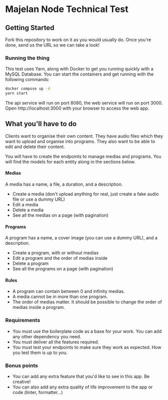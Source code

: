 # Majelan Node Technical Test

## Getting Started

Fork this repository to work on it as you would usually do. Once you're done, send us the URL so we can take a look!

### Running the thing

This test uses Yarn, along with Docker to get you running quickly with a MySQL Database. You can start the containers and get running with the following commands:

```bash
docker compose up -d
yarn start
```

The api service will run on port 8080, the web service will run on port 3000.
Open http://localhost:3000 with your browser to access the web app.

## What you'll have to do

Clients want to organise their own content. They have audio files which they want to upload and organise into programs. They also want to be able to edit and delete their content.

You will have to create the endpoints to manage medias and programs. You will find the models for each entity along in the sections below.

#### Medias

A media has a name, a file, a duration, and a description.

- Create a media (don't upload anything for real, just create a fake audio file or use a dummy URL)
- Edit a media
- Delete a media
- See all the medias on a page (with pagination)

#### Programs

A program has a name, a cover image (you can use a dummy URL), and a description.

- Create a program, with or without medias
- Edit a program and the order of medias inside
- Delete a program
- See all the programs on a page (with pagination)

#### Rules

- A program can contain between 0 and infinity medias.
- A media cannot be in more than one program.
- The order of medias matter. It should be possible to change the order of medias inside a program.

### Requirements

- You must use the boilerplate code as a base for your work. You can add any other dependency you need.
- You must deliver all the features required.
- You must test your endpoints to make sure they work as expected. How you test them is up to you.

### Bonus points

- You can add any extra feature that you'd like to see in this app. Be creative!
- You can also add any extra quality of life improvement to the app or code (linter, formatter...)
